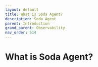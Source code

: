 ```yaml
---
layout: default
title: What is Soda Agent?
description: Soda Agent
parent: Introduction
grand_parent: Observability
nav_order: 514
---
```


# What is Soda Agent?